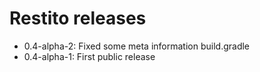 Restito releases
============================================

* 0.4-alpha-2: Fixed some meta information build.gradle
* 0.4-alpha-1: First public release